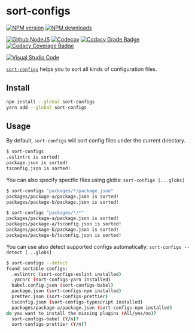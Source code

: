 # sort-configs

[![NPM version][npm-image]][npm-url]
[![NPM downloads][downloads-image]][downloads-url]

[![Github NodeJS][github-nodejs]][github-action-url]
[![Codecov][codecov-image]][codecov-url]
[![Codacy Grade Badge][codacy-grade]][codacy-grade-url]
[![Codacy Coverage Badge][codacy-coverage]][codacy-coverage-url]

[![Visual Studio Code][vscode-image]][vscode-url]

[`sort-configs`](https://github.com/unional/sort-configs) helps you to sort all kinds of configuration files.

## Install

```sh
npm install --global sort-configs
yarn add --global sort-configs
```

## Usage

By default, `sort-configs` will sort config files under the current directory.

```sh
$ sort-configs
.eslintrc is sorted!
package.json is sorted!
tsconfig.json is sorted!
```

You can also specify specific files using globs:
`sort-configs [...globs]`

```sh
$ sort-configs "packages/*/package.json"
packages/package-a/package.json is sorted!
packages/package-b/package.json is sorted!

$ sort-configs "packages/*/*"
packages/package-a/package.json is sorted!
packages/package-a/tsconfig.json is sorted!
packages/package-b/package.json is sorted!
packages/package-b/tsconfig.json is sorted!
```

You can use also detect supported configs automatically:
`sort-configs --detect [...globs]`

```sh
$ sort-configs --detect
found sortable configs:
  .eslintrc (sort-configs-eslint installed)
  .yarnrc (sort-configs-yarn installed)
  babel.config.json (sort-configs-babel)
  package.json (sort-configs-npm installed)
  pretter.json (sort-configs-prettier)
  tsconfig.json (sort-configs-typescript installed)
  packages/package-a/package.json (sort-configs-npm installed)
do you want to install the missing plugins (All/yes/no)?
  sort-configs-babel (Y/n)?
  sort-configs-prettier (Y/n)?
```

[npm-image]: https://img.shields.io/npm/v/sort-configs.svg?style=flat
[npm-url]: https://www.npmjs.com/package/sort-configs
[downloads-image]: https://img.shields.io/npm/dm/sort-configs.svg?style=flat
[downloads-url]: https://npmjs.org/package/sort-configs

[github-nodejs]: https://github.com/unional/sort-configs/workflows/nodejs/badge.svg
[github-action-url]: https://github.com/unional/sort-configs/actions
[codecov-image]: https://codecov.io/gh/unional/sort-configs/branch/master/graph/badge.svg
[codecov-url]: https://codecov.io/gh/unional/sort-configs
[codacy-grade]: https://api.codacy.com/project/badge/Grade/707f89609508442486050d207ec5bd78
[codacy-grade-url]: https://www.codacy.com/app/homawong/sort-configs?utm_source=github.com&amp;utm_medium=referral&amp;utm_content=unional/sort-configs&amp;utm_campaign=Badge_Grade
[codacy-coverage]: https://api.codacy.com/project/badge/Coverage/707f89609508442486050d207ec5bd78
[codacy-coverage-url]: https://www.codacy.com/manual/homawong/sort-configs?utm_source=github.com&utm_medium=referral&utm_content=unional/sort-configs&utm_campaign=Badge_Coverage

[vscode-image]: https://img.shields.io/badge/vscode-ready-green.svg
[vscode-url]: https://code.visualstudio.com/
